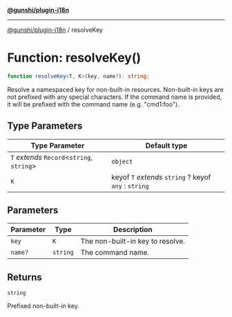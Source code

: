 [**@gunshi/plugin-i18n**](../index.md)

***

[@gunshi/plugin-i18n](../index.md) / resolveKey

# Function: resolveKey()

```ts
function resolveKey<T, K>(key, name?): string;
```

Resolve a namespaced key for non-built-in resources.
Non-built-in keys are not prefixed with any special characters. If the command name is provided, it will be prefixed with the command name (e.g. "cmd1:foo").

## Type Parameters

| Type Parameter | Default type |
| ------ | ------ |
| `T` *extends* `Record`\<`string`, `string`\> | `object` |
| `K` | keyof `T` *extends* `string` ? keyof `any` : `string` |

## Parameters

| Parameter | Type | Description |
| ------ | ------ | ------ |
| `key` | `K` | The non-built-in key to resolve. |
| `name?` | `string` | The command name. |

## Returns

`string`

Prefixed non-built-in key.
